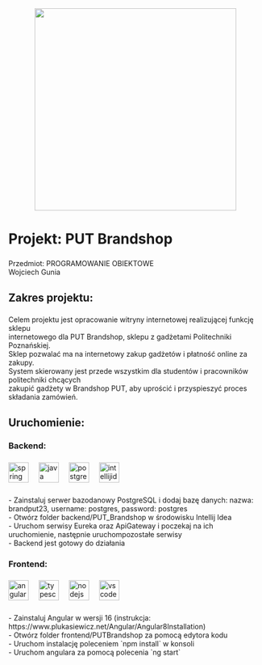 
<div align="center">
  <img height="400" src="https://github.com/wojciechgunia/PUT_Brandshop_PO/blob/main/Projekt.PNG"  />
</div>

###

<h1 align="left">Projekt: PUT Brandshop</h1>

###

<p align="left">Przedmiot: PROGRAMOWANIE OBIEKTOWE<br>Wojciech Gunia</p>

###

<h2 align="left">Zakres projektu:</h2>

###

<p align="left">Celem projektu jest opracowanie witryny internetowej realizującej funkcję sklepu<br>internetowego dla PUT Brandshop, sklepu z gadżetami Politechniki Poznańskiej.<br>Sklep pozwalać ma na internetowy zakup gadżetów i płatność online za zakupy.<br>System skierowany jest przede wszystkim dla studentów i pracowników politechniki chcących<br>zakupić gadżety w Brandshop PUT, aby uprościć i przyspieszyć proces składania zamówień.</p>

###

<h2 align="left">Uruchomienie:</h2>

###

<h3 align="left">Backend:</h3>

###

<div align="left">
  <img src="https://cdn.jsdelivr.net/gh/devicons/devicon/icons/spring/spring-original.svg" height="40" alt="spring logo"  />
  <img width="12" />
  <img src="https://cdn.jsdelivr.net/gh/devicons/devicon/icons/java/java-original.svg" height="40" alt="java logo"  />
  <img width="12" />
  <img src="https://cdn.jsdelivr.net/gh/devicons/devicon/icons/postgresql/postgresql-original.svg" height="40" alt="postgresql logo"  />
  <img width="12" />
  <img src="https://skillicons.dev/icons?i=idea" height="40" alt="intellijidea logo"  />
</div>

###

<p align="left">- Zainstaluj serwer bazodanowy PostgreSQL i dodaj bazę danych: nazwa: brandput23, username: postgres, password: postgres<br>- Otwórz folder backend/PUT_Brandshop w środowisku Intellij Idea<br>- Uruchom serwisy Eureka oraz ApiGateway i poczekaj na ich uruchomienie, następnie uruchompozostałe serwisy<br>- Backend jest gotowy do działania</p>

###

<p align="left"></p>

###

<h3 align="left">Frontend:</h3>

###

<div align="left">
  <img src="https://cdn.jsdelivr.net/gh/devicons/devicon/icons/angularjs/angularjs-original.svg" height="40" alt="angularjs logo"  />
  <img width="12" />
  <img src="https://cdn.jsdelivr.net/gh/devicons/devicon/icons/typescript/typescript-original.svg" height="40" alt="typescript logo"  />
  <img width="12" />
  <img src="https://cdn.simpleicons.org/nodedotjs/339933" height="40" alt="nodejs logo"  />
  <img width="12" />
  <img src="https://cdn.simpleicons.org/visualstudiocode/007ACC" height="40" alt="vscode logo"  />
</div>

###

<p align="left">- Zainstaluj Angular w wersji 16 (instrukcja: https://www.plukasiewicz.net/Angular/Angular8Installation)<br>- Otwórz folder frontend/PUTBrandshop za pomocą edytora kodu<br>- Uruchom instalację poleceniem `npm install` w konsoli<br>- Uruchom angulara za pomocą polecenia `ng start`</p>

###
